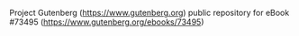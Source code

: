 Project Gutenberg (https://www.gutenberg.org) public repository for eBook #73495 (https://www.gutenberg.org/ebooks/73495)
